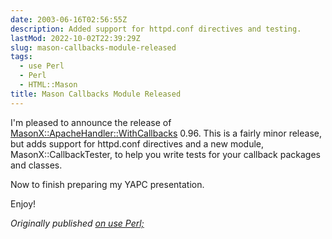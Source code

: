```yaml
---
date: 2003-06-16T02:56:55Z
description: Added support for httpd.conf directives and testing.
lastMod: 2022-10-02T22:39:29Z
slug: mason-callbacks-module-released
tags:
  - use Perl
  - Perl
  - HTML::Mason
title: Mason Callbacks Module Released
---
```


I'm pleased to announce the release of [MasonX::ApacheHandler::WithCallbacks]
0.96. This is a fairly minor release, but adds support for httpd.conf directives
and a new module, MasonX::CallbackTester, to help you write tests for your
callback packages and classes.

Now to finish preparing my YAPC presentation.

Enjoy!

*Originally published [on use Perl;]*

  [MasonX::ApacheHandler::WithCallbacks]: http://search.cpan.org/dist/MasonX-ApacheHandler-WithCallbacks
  [on use Perl;]: https://use-perl.github.io/user/Theory/journal/12865/
    "use.perl.org journal of Theory: “Mason Callbacks Module Released”"

